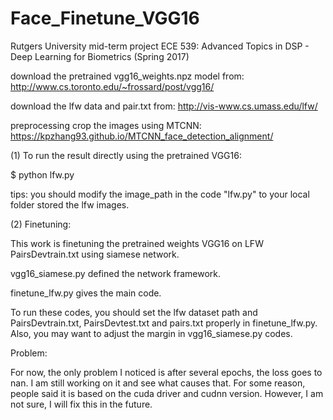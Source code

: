 # Face_Finetune_VGG16
Rutgers University mid-term project ECE 539: Advanced Topics in DSP - Deep Learning for Biometrics (Spring 2017)

download the pretrained vgg16_weights.npz model from: http://www.cs.toronto.edu/~frossard/post/vgg16/

download the lfw data and pair.txt from: http://vis-www.cs.umass.edu/lfw/

preprocessing crop the images using MTCNN: https://kpzhang93.github.io/MTCNN_face_detection_alignment/



(1) To run the result directly using the pretrained VGG16: 

$ python lfw.py 

tips: you should modify the image_path in the code "lfw.py" to your local folder stored the lfw images.




(2) Finetuning:

This work is finetuning the pretrained weights VGG16 on LFW PairsDevtrain.txt using siamese network. 

vgg16_siamese.py defined the network framework.

finetune_lfw.py gives the main code.

To run these codes, you should set the lfw dataset path and PairsDevtrain.txt, PairsDevtest.txt and pairs.txt properly in finetune_lfw.py. Also, you may want to adjust the margin in vgg16_siamese.py codes.

Problem:

For now, the only problem I noticed is after several epochs, the loss goes to nan. I am still working on it and see what causes that. For some reason, people said it is based on the cuda driver and cudnn version. However, I am not sure, I will fix this in the future.
